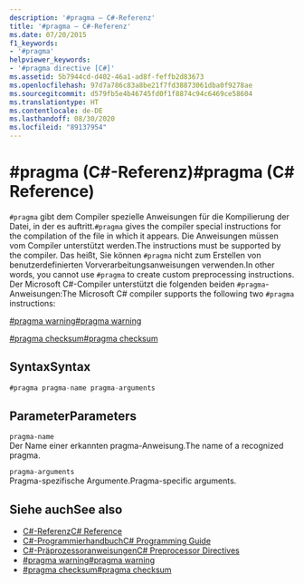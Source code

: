 ```yaml
---
description: '#pragma – C#-Referenz'
title: '#pragma – C#-Referenz'
ms.date: 07/20/2015
f1_keywords:
- '#pragma'
helpviewer_keywords:
- '#pragma directive [C#]'
ms.assetid: 5b7944cd-d402-46a1-ad8f-feffb2d83673
ms.openlocfilehash: 97d7a786c83a8be21f7fd38873061dba0f9278ae
ms.sourcegitcommit: d579fb5e4b46745fd0f1f8874c94c6469ce58604
ms.translationtype: HT
ms.contentlocale: de-DE
ms.lasthandoff: 08/30/2020
ms.locfileid: "89137954"
---
```

# <a name="pragma-c-reference"></a><span data-ttu-id="3af2a-103">#pragma (C#-Referenz)</span><span class="sxs-lookup"><span data-stu-id="3af2a-103">#pragma (C# Reference)</span></span>
<span data-ttu-id="3af2a-104">`#pragma` gibt dem Compiler spezielle Anweisungen für die Kompilierung der Datei, in der es auftritt.</span><span class="sxs-lookup"><span data-stu-id="3af2a-104">`#pragma` gives the compiler special instructions for the compilation of the file in which it appears.</span></span> <span data-ttu-id="3af2a-105">Die Anweisungen müssen vom Compiler unterstützt werden.</span><span class="sxs-lookup"><span data-stu-id="3af2a-105">The instructions must be supported by the compiler.</span></span> <span data-ttu-id="3af2a-106">Das heißt, Sie können `#pragma` nicht zum Erstellen von benutzerdefinierten Vorverarbeitungsanweisungen verwenden.</span><span class="sxs-lookup"><span data-stu-id="3af2a-106">In other words, you cannot use `#pragma` to create custom preprocessing instructions.</span></span> <span data-ttu-id="3af2a-107">Der Microsoft C#-Compiler unterstützt die folgenden beiden `#pragma`-Anweisungen:</span><span class="sxs-lookup"><span data-stu-id="3af2a-107">The Microsoft C# compiler supports the following two `#pragma` instructions:</span></span>  
  
 [<span data-ttu-id="3af2a-108">#pragma warning</span><span class="sxs-lookup"><span data-stu-id="3af2a-108">#pragma warning</span></span>](./preprocessor-pragma-warning.md)  
  
 [<span data-ttu-id="3af2a-109">#pragma checksum</span><span class="sxs-lookup"><span data-stu-id="3af2a-109">#pragma checksum</span></span>](./preprocessor-pragma-checksum.md)  
  
## <a name="syntax"></a><span data-ttu-id="3af2a-110">Syntax</span><span class="sxs-lookup"><span data-stu-id="3af2a-110">Syntax</span></span>  
  
```csharp
#pragma pragma-name pragma-arguments  
```  
  
## <a name="parameters"></a><span data-ttu-id="3af2a-111">Parameter</span><span class="sxs-lookup"><span data-stu-id="3af2a-111">Parameters</span></span>  
 `pragma-name`  
 <span data-ttu-id="3af2a-112">Der Name einer erkannten pragma-Anweisung.</span><span class="sxs-lookup"><span data-stu-id="3af2a-112">The name of a recognized pragma.</span></span>  
  
 `pragma-arguments`  
 <span data-ttu-id="3af2a-113">Pragma-spezifische Argumente.</span><span class="sxs-lookup"><span data-stu-id="3af2a-113">Pragma-specific arguments.</span></span>  
  
## <a name="see-also"></a><span data-ttu-id="3af2a-114">Siehe auch</span><span class="sxs-lookup"><span data-stu-id="3af2a-114">See also</span></span>

- [<span data-ttu-id="3af2a-115">C#-Referenz</span><span class="sxs-lookup"><span data-stu-id="3af2a-115">C# Reference</span></span>](../index.md)
- [<span data-ttu-id="3af2a-116">C#-Programmierhandbuch</span><span class="sxs-lookup"><span data-stu-id="3af2a-116">C# Programming Guide</span></span>](../../programming-guide/index.md)
- [<span data-ttu-id="3af2a-117">C#-Präprozessoranweisungen</span><span class="sxs-lookup"><span data-stu-id="3af2a-117">C# Preprocessor Directives</span></span>](./index.md)
- [<span data-ttu-id="3af2a-118">#pragma warning</span><span class="sxs-lookup"><span data-stu-id="3af2a-118">#pragma warning</span></span>](./preprocessor-pragma-warning.md)
- [<span data-ttu-id="3af2a-119">#pragma checksum</span><span class="sxs-lookup"><span data-stu-id="3af2a-119">#pragma checksum</span></span>](./preprocessor-pragma-checksum.md)
